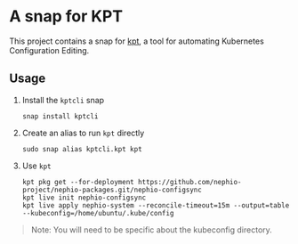 # A snap for KPT

This project contains a snap for [kpt](https://github.com/GoogleContainerTools/kpt), a tool for automating Kubernetes Configuration Editing.

## Usage

1. Install the `kptcli` snap

    ```console
    snap install kptcli
    ```

2. Create an alias to run `kpt` directly

    ```console
    sudo snap alias kptcli.kpt kpt
    ```

3. Use `kpt`

    ```console
    kpt pkg get --for-deployment https://github.com/nephio-project/nephio-packages.git/nephio-configsync
    kpt live init nephio-configsync
    kpt live apply nephio-system --reconcile-timeout=15m --output=table --kubeconfig=/home/ubuntu/.kube/config
    ```

> Note: You will need to be specific about the kubeconfig directory.
